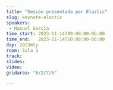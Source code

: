 ```yaml
---
title: "Sesión presentada por Elastic"
slug: keynote-elastic
speakers:
 - Manuel García
time_start: 2023-11-14T09:00:00-06:00
time_end:   2023-11-14T10:00:00-06:00
day: 2023mty
room: Sala 1 
track: 
slides: 
video: 
gridarea: "6/2/7/5"

---
```



